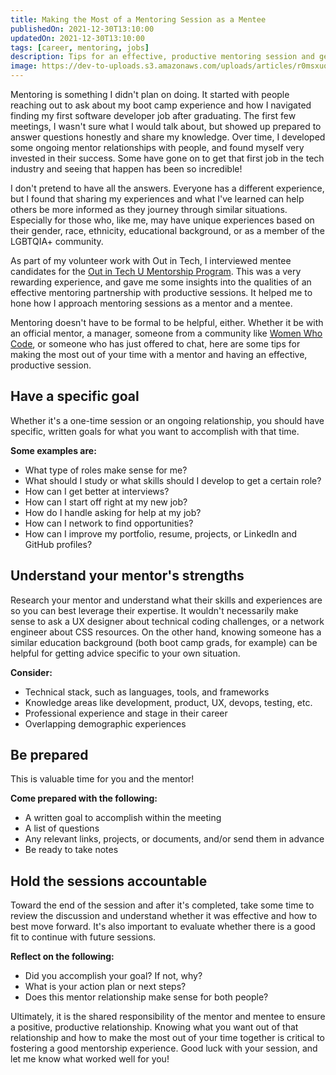 ```yaml
---
title: Making the Most of a Mentoring Session as a Mentee
publishedOn: 2021-12-30T13:10:00
updatedOn: 2021-12-30T13:10:00
tags: [career, mentoring, jobs]
description: Tips for an effective, productive mentoring session and getting the most out of your time with a mentor
image: https://dev-to-uploads.s3.amazonaws.com/uploads/articles/r0msxuoiniuaepj3brnd.jpg
---
```


Mentoring is something I didn't plan on doing. It started with people reaching out to ask about my boot camp experience and how I navigated finding my first software developer job after graduating. The first few meetings, I wasn't sure what I would talk about, but showed up prepared to answer questions honestly and share my knowledge. Over time, I developed some ongoing mentor relationships with people, and found myself very invested in their success. Some have gone on to get that first job in the tech industry and seeing that happen has been so incredible!

 I don't pretend to have all the answers. Everyone has a different experience, but I found that sharing my experiences and what I've learned can help others be more informed as they journey through similar situations. Especially for those who, like me, may have unique experiences based on their gender, race, ethnicity, educational background, or as a member of the LGBTQIA+ community.

As part of my volunteer work with Out in Tech, I interviewed mentee candidates for the [Out in Tech U Mentorship Program](https://outintech.com/mentorship-program/). This was a very rewarding experience, and gave me some insights into the qualities of an effective mentoring partnership with productive sessions. It helped me to hone how I approach mentoring sessions as a mentor and a mentee.

Mentoring doesn't have to be formal to be helpful, either. Whether it be with an official mentor, a manager, someone from a community like [Women Who Code](https://www.womenwhocode.com/), or someone who has just offered to chat, here are some tips for making the most out of your time with a mentor and having an effective, productive session.

## Have a specific goal

Whether it's a one-time session or an ongoing relationship, you should have specific, written goals for what you want to accomplish with that time. 

**Some examples are:**

- What type of roles make sense for me?
- What should I study or what skills should I develop to get a certain role?
- How can I get better at interviews?
- How can I start off right at my new job?
- How do I handle asking for help at my job?
- How can I network to find opportunities?
- How can I improve my portfolio, resume, projects, or LinkedIn and GitHub profiles?

## Understand your mentor's strengths

Research your mentor and understand what their skills and experiences are so you can best leverage their expertise. It wouldn't necessarily make sense to ask a UX designer about technical coding challenges, or a network engineer about CSS resources. On the other hand, knowing someone has a similar education background (both boot camp grads, for example) can be helpful for getting advice specific to your own situation. 

**Consider:**

- Technical stack, such as languages, tools, and frameworks
- Knowledge areas like development, product, UX, devops, testing, etc.
- Professional experience and stage in their career
- Overlapping demographic experiences

## Be prepared

This is valuable time for you and the mentor! 

**Come prepared with the following:**

- A written goal to accomplish within the meeting
- A list of questions
- Any relevant links, projects, or documents, and/or send them in advance
- Be ready to take notes 

## Hold the sessions accountable 

Toward the end of the session and after it's completed, take some time to review the discussion and understand whether it was effective and how to best move forward. It's also important to evaluate whether there is a good fit to continue with future sessions. 

**Reflect on the following:**

- Did you accomplish your goal? If not, why?
- What is your action plan or next steps?
- Does this mentor relationship make sense for both people?

Ultimately, it is the shared responsibility of the mentor and mentee to ensure a positive, productive relationship. Knowing what you want out of that relationship and how to make the most out of your time together is critical to fostering a good mentorship experience. Good luck with your session, and let me know what worked well for you!